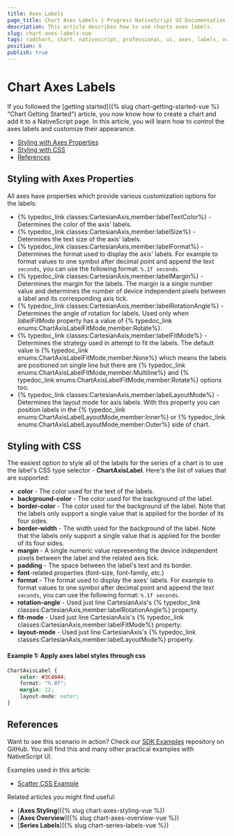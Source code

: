 ```yaml
---
title: Axes Labels
page_title: Chart Axes Labels | Progress NativeScript UI Documentation
description: This article describes how to use charts axes labels.
slug: chart-axes-labels-vue
tags: radchart, chart, nativescript, professional, ui, axes, labels, vue
position: 6
publish: true
---
```


# Chart Axes Labels

If you followed the [getting started]({% slug chart-getting-started-vue %} "Chart Getting Started") article, you now know how to create a chart and add it to a NativeScript page. In this article, you will learn how to control the axes labels and customize their appearance.

* [Styling with Axes Properties](#styling-with-axes-properties)
* [Styling with CSS](#styling-with-css)
* [References](#references)

## Styling with Axes Properties

All axes have properties which provide various customization options for the labels:

- {% typedoc_link classes:CartesianAxis,member:labelTextColor%} - Determines the color of the axis' labels.
- {% typedoc_link classes:CartesianAxis,member:labelSize%} - Determines the text size of the axis' labels.
- {% typedoc_link classes:CartesianAxis,member:labelFormat%} - Determines the format used to display the axis' labels. For example to format values to one symbol after decimal point and append the text `seconds`, you can use the following format: `%.1f seconds`.
- {% typedoc_link classes:CartesianAxis,member:labelMargin%} - Determines the margin for the labels. The margin is a single number value and determines the number of device independent pixels between a label and its corresponding axis tick. 
- {% typedoc_link classes:CartesianAxis,member:labelRotationAngle%} - Determines the angle of rotation for labels. Used only when *labelFitMode* property has a value of {% typedoc_link enums:ChartAxisLabelFitMode,member:Rotate%}.
- {% typedoc_link classes:CartesianAxis,member:labelFitMode%} - Determines the strategy used in attempt to fit the labels. The default value is {% typedoc_link enums:ChartAxisLabelFitMode,member:None%} which means the labels are positioned on single line but there are {% typedoc_link enums:ChartAxisLabelFitMode,member:Multiline%} and {% typedoc_link enums:ChartAxisLabelFitMode,member:Rotate%} options too.
- {% typedoc_link classes:CartesianAxis,member:labelLayoutMode%} - Determines the layout mode for axis labels. With this property you can position labels in the {% typedoc_link enums:ChartAxisLabelLayoutMode,member:Inner%} or {% typedoc_link enums:ChartAxisLabelLayoutMode,member:Outer%} side of chart.

## Styling with CSS

The easiest option to style all of the labels for the series of a chart is to use the label's CSS type selector - **ChartAxisLabel**. Here's the list of values that are supported: 
* **color** - The color used for the text of the labels.
* **background-color** - The color used for the background of the label.
* **border-color** - The color used for the background of the label. Note that the labels only support a single value that is applied for the border of its four sides.
* **border-width** - The width used for the background of the label. Note that the labels only support a single value that is applied for the border of its four sides.
* **margin** - A single numeric value representing the device independent pixels between the label and the related axis tick.
* **padding** - The space between the label's text and its border.
* **font**-related properties (font-size, font-family, etc.)
* **format** -  The format used to display the axes' labels. For example to format values to one symbol after decimal point and append the text `seconds`, you can use the following format: `%.1f seconds`.
* **rotation-angle** - Used just line CartesianAxis's {% typedoc_link classes:CartesianAxis,member:labelRotationAngle%} property.
* **fit-mode** - Used just line CartesianAxis's {% typedoc_link classes:CartesianAxis,member:labelFitMode%} property.
* **layout-mode** - Used just line CartesianAxis's {% typedoc_link classes:CartesianAxis,member:labelLayoutMode%} property.

#### Example 1: Apply axes label styles through css

```CSS
ChartAxisLabel {
    color: #3C4044;
    format: "%.0f";
    margin: 12;
    layout-mode: outer;
}
```

## References

Want to see this scenario in action?
Check our [SDK Examples](https://github.com/NativeScript/nativescript-ui-samples-vue) repository on GitHub. You will find this and many other practical examples with NativeScript UI.

Examples used in this article:

* [Scatter CSS Example](https://github.com/NativeScript/nativescript-ui-samples/tree/master/chart/app/examples/css)

Related articles you might find useful:

* [**Axes Styling**]({% slug chart-axes-styling-vue %})
* [**Axes Overview**]({% slug chart-axes-overview-vue %})
* [**Series Labels**]({% slug chart-series-labels-vue %})
